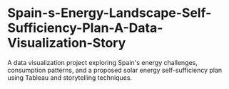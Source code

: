 # Spain-s-Energy-Landscape-Self-Sufficiency-Plan-A-Data-Visualization-Story
A data visualization project exploring Spain's energy challenges, consumption patterns, and a proposed solar energy self-sufficiency plan using Tableau and storytelling techniques.
